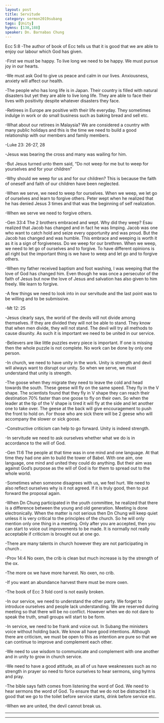 ```yaml
---
layout: post
title: Servitude
category: sermon2019subang
tags: [Unity]
hymns: [130,188]
speaker: Dn. Barnabas Chung
---
```


Ecc 5:8 
-The author of book of Ecc tells us that it is good that we are able to enjoy our labour which God has given. 

-First we must be happy. To live long we need to be happy. We must pursue joy in our hearts. 

-We must ask God to give us peace and calm in our lives. Anxiousness, anxiety will affect our health. 

-The people who has long life is in Japan. Their country is filled with natural disasters but yet they are able to live long life. They are able to face their lives with positivity despite whatever disasters they face. 

-Retirees in Europe are positive with their life everyday. They sometimes indulge in work or do small business such as baking bread and sell etc. 

-What about our retirees in Malaysia? We are considered a country with many public holidays and this is the time we need to build a good relationship with our members and family members. 

-Luke 23: 26-27, 28 

-Jesus was bearing the cross and many was wailing for him. 

-But Jesus turned unto them said, “Do not weep for me but to weep for yourselves and for your children”

-Why should we weep for us and for our children? This is because the faith of oneself and faith of our children have been neglected. 

-When we serve, we need to weep for ourselves. When we weep, we let go of ourselves and learn to forgive others. Peter wept when he realized that he has denied Jesus 3 times and that was the beginning of self realization. 

-When we serve we need to forgive others. 

-Gen 33:4 The 2 brothers embraced and wept. Why did they weep? Esau realized that Jacob has changed and in fact he was limping. Jacob was one who want to catch hold and seize every opportunity and was proud. But the Jacob has changed and was humble. This embrace and weeping is worth it as it is a sign of forgiveness. Do we weep for our brethren. When we weep, we need to let go of ourselves and to forgive. To have different opinions is all right but the important thing is we have to weep and let go and to forgive others. 

-When my father received baptism and foot washing, I was weeping that the love of God has changed him. Even though he was once a persecutor of the faith of Jesus but now the love of Jesus and salvation has also given to him freely. We learn to forgive. 

-A few things we need to look into in our servitude and the last point was to be willing and to be submissive. 

-Mt 12: 25 

-Jesus clearly says, the world of the devils will not divide among themselves. If they are divided they will not be able to stand. They know that when men divide, they will not stand. The devil will try all methods to cause disunity. As such it is important we need to be united in our service. 

-Believers are like little puzzles every piece is important. If 
one is missing then the whole puzzle is not complete. No work can be done by only one person. 

-In church, we need to have unity in the work. Unity is strength and devil will always want to disrupt our unity. So when we serve, we must understand that unity is strength. 

-The goose when they migrate they need to leave the cold and head towards the south. These geese will fly on the same speed. They fly in the V shape. The scientists found that they fly in V shape they can reach their destination 70% faster than one goose to fly on their own. So when the leader at the tip of the V shape is tired it will fly at the side and let another one to take over. The geese at the back will give encouragement to push the front to hold on. For those who are sick there will be 2 geese who will accompany the slower or sick goose. 

-Constructive criticism can help to go forward. Unity is indeed strength. 

-In servitude we need to ask ourselves whether what we do is in accordance to the will of God. 

-Gen 11:6 The people at that time was in one mind and one language. At that time they had one aim to build the tower of Babel. With one aim, one language, one mind and united they could do anything. But their aim was against God’s purpose as the will of God is for them to spread out to the whole world. 

-Sometimes when someone disagrees with us, we feel hurt. We need to also reflect ourselves why is it not agreed. If it is truly good, then to put forward the proposal again. 

-When Dn Chung participated in the youth committee, he realized that there is a difference between the young and old generation. Meeting is done electronically. When the matter is not serious then Dn Chung will keep quiet unless it is very critical to the principles of the church. So he will only mention only one thing in a meeting. Only after you are accepted, then you can start to voice out improvements to be made. It is normally not really acceptable if criticism is  brought out at one go. 

-There are many talents in church however they are not participating in church . 

-Prov 14:4 No oxen, the crib is clean but much increase is by the strength of the ox. 

-The more ox we have more harvest. No oxen, no crib. 

-If you want an abundance harvest there must be more oxen. 

-The book of Ecc 3 fold cord is not easily broken. 

-In our service, we need to understand the other party. We forget to introduce ourselves and people lack understanding. We are reserved during meeting so that there will be no conflict. However when we do not dare to speak the truth, small groups will start to be form. 

-In service, we need to be frank and voice out. In Subang the ministers voice without holding back. We know all have good intentions. Although there are criticism, we must be open to this as intention are pure so that we can continue to improve and complement each other. 

-We need to use wisdom to communicate and complement with one another and in unity to grow in church service. 

-We need to have a good attitude, as all of us have weaknesses such as no strength in prayer so need to force ourselves to hear sermons, sing hymns and pray. 

-The bible says faith comes from listening the word of God. We need to hear sermons the word of God. To ensure that we do not be distracted it is good that we go to the toilet before service starts, drink before service etc. 

-When we are united, the devil cannot break us.

----
****
